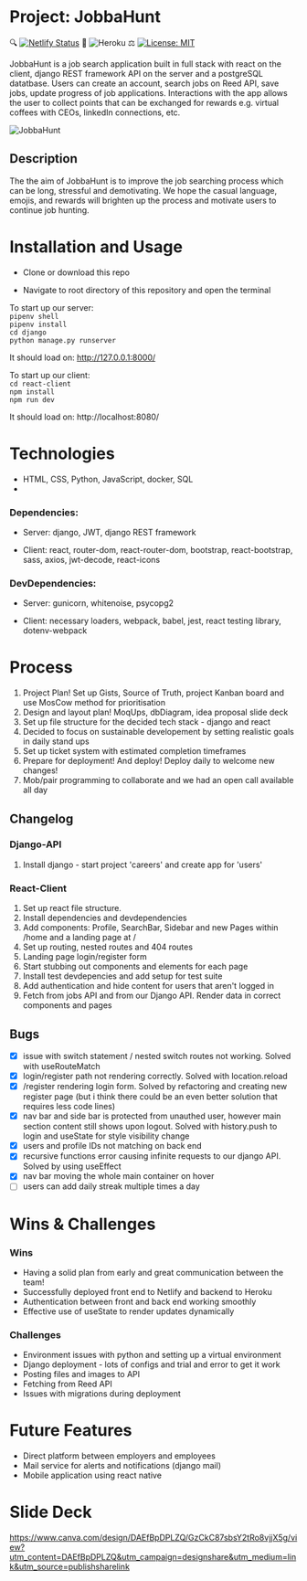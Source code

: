 # Project: JobbaHunt
🔍 [![Netlify Status](https://api.netlify.com/api/v1/badges/a219f92e-0912-4232-808e-746b42373a08/deploy-status)](https://app.netlify.com/sites/jobbahunt/deploys) 🚀 ![Heroku](https://pyheroku-badge.herokuapp.com/?app=jobbahunt&style=flat) ⚖️ [![License: MIT](https://img.shields.io/badge/License-MIT-yellow.svg)](https://opensource.org/licenses/MIT)

JobbaHunt is a job search application built in full stack with react on the client, django REST framework API on the server and a postgreSQL datatbase. Users can create an account, search jobs on Reed API, save jobs, update progress of job applications. Interactions with the app allows the user to collect points that can be exchanged for rewards e.g. virtual coffees with CEOs, linkedIn connections, etc.

![JobbaHunt](https://user-images.githubusercontent.com/58271566/119194826-96485a80-ba7b-11eb-9fef-efdb83e4b007.gif)

## Description 
The the aim of JobbaHunt is to improve the job searching process which can be long, stressful and demotivating. We hope the casual language, emojis, and rewards will brighten up the process and motivate users to continue job hunting. 

# Installation and Usage
- Clone or download this repo  

- Navigate to root directory of this repository and open the terminal   

To start up our server:     
`pipenv shell`   
`pipenv install`   
`cd django`   
`python manage.py runserver`   

It should load on: http://127.0.0.1:8000/

To start up our client:   
`cd react-client`   
`npm install`     
`npm run dev`   

It should load on: http://localhost:8080/

# Technologies
- HTML, CSS, Python, JavaScript, docker, SQL
- 
### Dependencies: 
   - Server: django, JWT, django REST framework
   
   - Client: react, router-dom, react-router-dom, bootstrap, react-bootstrap, sass, axios, jwt-decode, react-icons  

### DevDependencies:
   - Server: gunicorn, whitenoise, psycopg2
   
   - Client: necessary loaders, webpack, babel, jest, react testing library, dotenv-webpack

# Process 
1. Project Plan! Set up Gists, Source of Truth, project Kanban board and use MosCow method for prioritisation  
2. Design and layout plan! MoqUps, dbDiagram, idea proposal slide deck  
3. Set up file structure for the decided tech stack - django and react  
4. Decided to focus on sustainable developement by setting realistic goals in daily stand ups 
5. Set up ticket system with estimated completion timeframes
6. Prepare for deployment! And deploy! Deploy daily to welcome new changes! 
5. Mob/pair programming to collaborate and we had an open call available all day  

## Changelog
### Django-API
1. Install django - start project 'careers' and create app for 'users'   

### React-Client
1. Set up react file structure.   
2. Install dependencies and devdependencies   
3. Add components: Profile, SearchBar, Sidebar and new Pages within /home and a landing page at /   
4. Set up routing, nested routes and 404 routes   
5. Landing page login/register form  
6. Start stubbing out components and elements for each page  
7. Install test devdepencies and add setup for test suite
8. Add authentication and hide content for users that aren't logged in 
9. Fetch from jobs API and from our Django API. Render data in correct components and pages  

## Bugs
- [x] issue with switch statement / nested switch routes not working. Solved with useRouteMatch
- [x] login/register path not rendering correctly. Solved with location.reload 
- [x] /register rendering login form. Solved by refactoring and creating new register page (but i think there could be an even better solution that requires less code lines) 
- [x] nav bar and side bar is protected from unauthed user, however main section content still shows upon logout. Solved with history.push to login and useState for style visibility change 
- [x] users and profile IDs not matching on back end
- [x] recursive functions error causing infinite requests to our django API. Solved by using useEffect 
- [x] nav bar moving the whole main container on hover
- [ ] users can add daily streak multiple times a day 
 
# Wins & Challenges

### Wins
- Having a solid plan from early and great communication between the team!
- Successfully deployed front end to Netlify and backend to Heroku
- Authentication between front and back end working smoothly 
- Effective use of useState to render updates dynamically   

### Challenges  
- Environment issues with python and setting up a virtual environment 
- Django deployment - lots of configs and trial and error to get it work   
- Posting files and images to API     
- Fetching from Reed API    
- Issues with migrations during deployment  

# Future Features
- Direct platform between employers and employees   
- Mail service for alerts and notifications (django mail)   
- Mobile application using react native   

# Slide Deck

https://www.canva.com/design/DAEfBpDPLZQ/GzCkC87sbsY2tRo8vjjX5g/view?utm_content=DAEfBpDPLZQ&utm_campaign=designshare&utm_medium=link&utm_source=publishsharelink

